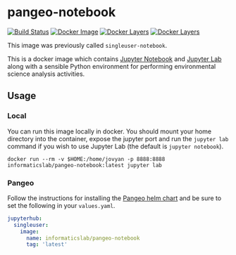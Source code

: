 # pangeo-notebook

[![Build Status](https://travis-ci.com/informatics-lab/pangeo-notebook.svg?branch=master)](https://travis-ci.com/informatics-lab/pangeo-notebook)
[![Docker Image](https://img.shields.io/badge/docker-ready-blue.svg)](https://hub.docker.com/r/informaticslab/pangeo-notebook/)
[![Docker Layers](https://images.microbadger.com/badges/image/informaticslab/pangeo-notebook.svg)](https://microbadger.com/#/images/informaticslab/pangeo-notebook)
[![Docker Layers](https://img.shields.io/github/release/informatics-lab/pangeo-notebook.svg)](https://hub.docker.com/r/informaticslab/pangeo-notebook/tags/)

This image was previously called `singleuser-notebook`.

This is a docker image which contains [Jupyter Notebook](https://github.com/jupyter/notebook) and [Jupyter Lab](https://github.com/jupyterlab/jupyterlab) along with a sensible Python environment for performing environmental science analysis activities.

## Usage

### Local

You can run this image locally in docker. You should mount your home directory into the container, expose the jupyter port and run the `jupyter lab` command if you wish to use Jupyter Lab (the default is `jupyter notebook`).

```
docker run --rm -v $HOME:/home/jovyan -p 8888:8888 informaticslab/pangeo-notebook:latest jupyter lab
```

### Pangeo

Follow the instructions for installing the [Pangeo helm chart](https://github.com/pangeo-data/helm-chart) and be sure to set the following in your `values.yaml`.

```yaml
jupyterhub:
  singleuser:
    image:
      name: informaticslab/pangeo-notebook
      tag: 'latest'
```
